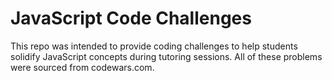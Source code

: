 # JavaScript Code Challenges

This repo was intended to provide coding challenges to help students solidify JavaScript concepts during tutoring sessions. All of these problems were sourced from codewars.com.
